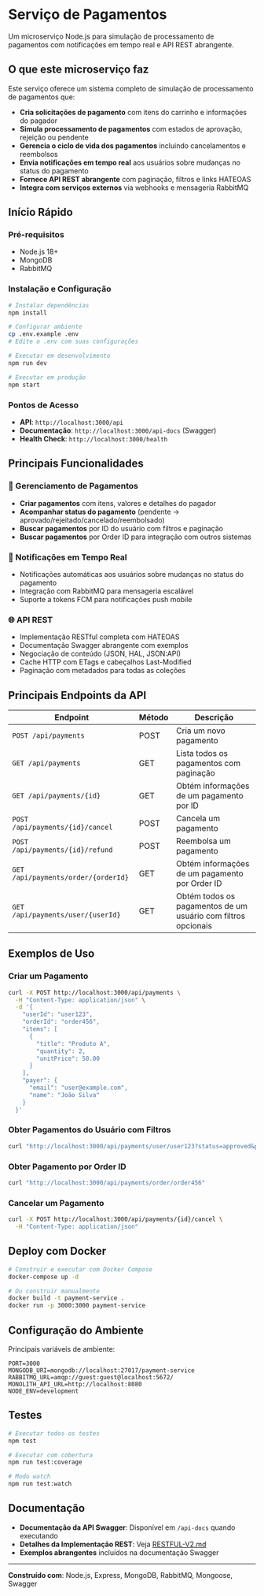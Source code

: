 # Serviço de Pagamentos

Um microserviço Node.js para simulação de processamento de pagamentos com notificações em tempo real e API REST abrangente.

## O que este microserviço faz

Este serviço oferece um sistema completo de simulação de processamento de pagamentos que:

- **Cria solicitações de pagamento** com itens do carrinho e informações do pagador
- **Simula processamento de pagamentos** com estados de aprovação, rejeição ou pendente
- **Gerencia o ciclo de vida dos pagamentos** incluindo cancelamentos e reembolsos
- **Envia notificações em tempo real** aos usuários sobre mudanças no status do pagamento
- **Fornece API REST abrangente** com paginação, filtros e links HATEOAS
- **Integra com serviços externos** via webhooks e mensageria RabbitMQ

## Início Rápido

### Pré-requisitos
- Node.js 18+
- MongoDB
- RabbitMQ

### Instalação e Configuração
```bash
# Instalar dependências
npm install

# Configurar ambiente
cp .env.example .env
# Edite o .env com suas configurações

# Executar em desenvolvimento
npm run dev

# Executar em produção
npm start
```

### Pontos de Acesso
- **API**: `http://localhost:3000/api`
- **Documentação**: `http://localhost:3000/api-docs` (Swagger)
- **Health Check**: `http://localhost:3000/health`

## Principais Funcionalidades

### 🔧 Gerenciamento de Pagamentos
- **Criar pagamentos** com itens, valores e detalhes do pagador
- **Acompanhar status do pagamento** (pendente → aprovado/rejeitado/cancelado/reembolsado)
- **Buscar pagamentos** por ID do usuário com filtros e paginação
- **Buscar pagamentos** por Order ID para integração com outros sistemas

### 📱 Notificações em Tempo Real
- Notificações automáticas aos usuários sobre mudanças no status do pagamento
- Integração com RabbitMQ para mensageria escalável
- Suporte a tokens FCM para notificações push mobile

### 🌐 API REST
- Implementação RESTful completa com HATEOAS
- Documentação Swagger abrangente com exemplos
- Negociação de conteúdo (JSON, HAL, JSON:API)
- Cache HTTP com ETags e cabeçalhos Last-Modified
- Paginação com metadados para todas as coleções

## Principais Endpoints da API

| Endpoint | Método | Descrição |
|----------|--------|-----------|
| `POST /api/payments` | POST | Cria um novo pagamento |
| `GET /api/payments` | GET | Lista todos os pagamentos com paginação |
| `GET /api/payments/{id}` | GET | Obtém informações de um pagamento por ID |
| `POST /api/payments/{id}/cancel` | POST | Cancela um pagamento |
| `POST /api/payments/{id}/refund` | POST | Reembolsa um pagamento |
| `GET /api/payments/order/{orderId}` | GET | Obtém informações de um pagamento por Order ID |
| `GET /api/payments/user/{userId}` | GET | Obtém todos os pagamentos de um usuário com filtros opcionais |

## Exemplos de Uso

### Criar um Pagamento
```bash
curl -X POST http://localhost:3000/api/payments \
  -H "Content-Type: application/json" \
  -d '{
    "userId": "user123",
    "orderId": "order456",
    "items": [
      {
        "title": "Produto A",
        "quantity": 2,
        "unitPrice": 50.00
      }
    ],
    "payer": {
      "email": "user@example.com",
      "name": "João Silva"
    }
  }'
```

### Obter Pagamentos do Usuário com Filtros
```bash
curl "http://localhost:3000/api/payments/user/user123?status=approved&page=1&limit=10"
```

### Obter Pagamento por Order ID
```bash
curl "http://localhost:3000/api/payments/order/order456"
```

### Cancelar um Pagamento
```bash
curl -X POST http://localhost:3000/api/payments/{id}/cancel \
  -H "Content-Type: application/json"
```

## Deploy com Docker

```bash
# Construir e executar com Docker Compose
docker-compose up -d

# Ou construir manualmente
docker build -t payment-service .
docker run -p 3000:3000 payment-service
```

## Configuração do Ambiente

Principais variáveis de ambiente:
```env
PORT=3000
MONGODB_URI=mongodb://localhost:27017/payment-service
RABBITMQ_URL=amqp://guest:guest@localhost:5672/
MONOLITH_API_URL=http://localhost:8080
NODE_ENV=development
```

## Testes

```bash
# Executar todos os testes
npm test

# Executar com cobertura
npm run test:coverage

# Modo watch
npm run test:watch
```

## Documentação

- **Documentação da API Swagger**: Disponível em `/api-docs` quando executando
- **Detalhes da Implementação REST**: Veja [RESTFUL-V2.md](RESTFUL-V2.md)
- **Exemplos abrangentes** incluídos na documentação Swagger

---

**Construído com**: Node.js, Express, MongoDB, RabbitMQ, Mongoose, Swagger